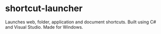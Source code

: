 # shortcut-launcher
Launches web, folder, application and document shortcuts. Built using C# and Visual Studio. Made for Windows.
